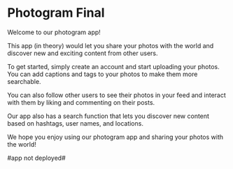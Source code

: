# Photogram Final

Welcome to our photogram app! 

This app (in theory) would let you share your photos with the world and discover new and exciting content from other users.

To get started, simply create an account and start uploading your photos. You can add captions and tags to your photos to make them more searchable.

You can also follow other users to see their photos in your feed and interact with them by liking and commenting on their posts.

Our app also has a search function that lets you discover new content based on hashtags, user names, and locations.

We hope you enjoy using our photogram app and sharing your photos with the world!

#app not deployed#
